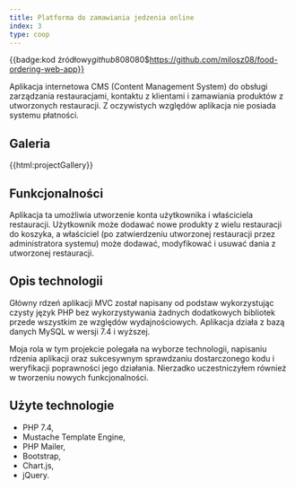 ```yaml
---
title: Platforma do zamawiania jedzenia online
index: 3
type: coop
---
```


{{badge:kod źródłowy$github$808080$https://github.com/milosz08/food-ordering-web-app}}

Aplikacja internetowa CMS (Content Management System) do obsługi zarządzania restauracjami, kontaktu z klientami i
zamawiania produktów z utworzonych restauracji. Z oczywistych względów aplikacja nie posiada systemu płatności.

## Galeria

{{html:projectGallery}}

## Funkcjonalności

Aplikacja ta umożliwia utworzenie konta użytkownika i właściciela restauracji. Użytkownik może dodawać nowe produkty z
wielu restauracji do koszyka, a właściciel (po zatwierdzeniu utworzonej restauracji przez administratora systemu) może
dodawać, modyfikować i usuwać dania z utworzonej restauracji.

## Opis technologii

Główny rdzeń aplikacji MVC został napisany od podstaw wykorzystując czysty język PHP bez wykorzystywania żadnych
dodatkowych bibliotek przede wszystkim ze względów wydajnościowych. Aplikacja działa z bazą danych MySQL w wersji 7.4
i wyższej.

Moja rola w tym projekcie polegała na wyborze technologii, napisaniu rdzenia aplikacji oraz sukcesywnym sprawdzaniu
dostarczonego kodu i weryfikacji poprawności jego działania. Nierzadko uczestniczyłem również w tworzeniu nowych
funkcjonalności.

## Użyte technologie

- PHP 7.4,
- Mustache Template Engine,
- PHP Mailer,
- Bootstrap,
- Chart.js,
- jQuery.
